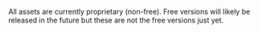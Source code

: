 All assets are currently proprietary (non-free).  Free versions will likely be released in the future but these are not the free versions just yet.
